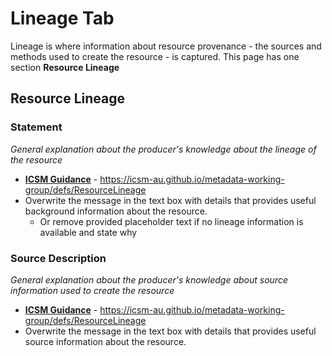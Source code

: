 # Lineage Tab
Lineage is where information about resource provenance - the sources and methods used to create the resource - is captured.
This page has one section **Resource Lineage**

## Resource Lineage 

### Statement
_General explanation about the producer's knowledge about the lineage of the resource_
* **[ICSM Guidance](https://icsm-au.github.io/metadata-working-group/defs/ResourceLineage)** - https://icsm-au.github.io/metadata-working-group/defs/ResourceLineage
* Overwrite the message in the text box with details that provides useful background information about the resource.
    * Or remove provided placeholder text if no lineage information is available and state why

### Source Description
_General explanation about the producer's knowledge about source information used to create the resource_
* **[ICSM Guidance](https://icsm-au.github.io/metadata-working-group/defs/ResourceLineage)** - https://icsm-au.github.io/metadata-working-group/defs/ResourceLineage
* Overwrite the message in the text box with details that provides useful source information about the resource.
